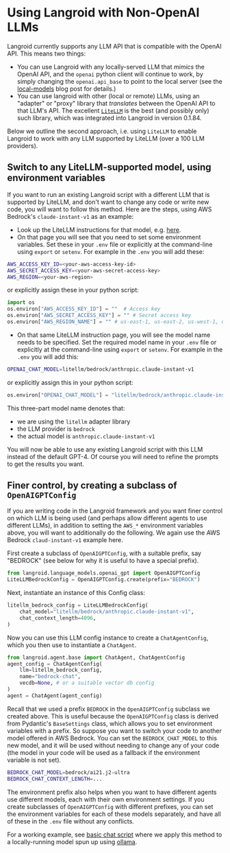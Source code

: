 # Using Langroid with Non-OpenAI LLMs

Langroid currently supports any LLM API that is compatible with the OpenAI API. 
This means two things:

- You can use Langroid with any locally-served LLM that _mimics_ the OpenAI API, 
    and the `openai` python client will continue to work, by simply changing the 
    `openai.api_base` to point to the local server 
    (see the [local-models](../blog/posts/local-llm.md) blog post for details.)
- You can use langroid with other (local or remote) LLMs, using an "adapter" or "proxy" library that _translates_ 
    between the OpenAI API to that LLM's API. The excellent [`LiteLLM`](https://github.com/berriai/litellm)
   is the best (and possibly only) such library, which was integrated into Langroid in version 0.1.84.

Below we outline the second approach, i.e. using `LiteLLM` to enable Langroid to work with any LLM 
supported by LiteLLM (over a 100 LLM providers).

## Switch to any LiteLLM-supported model, using environment variables

If you want to run an existing Langroid script with a different LLM that is supported by LiteLLM,
and don't want to change any code or write new code, you will want to follow this method.
Here are the steps, using AWS Bedrock's `claude-instant-v1` as an example:

- Look up the LiteLLM instructions for that model, e.g. [here](https://docs.litellm.ai/docs/providers/bedrock#required-environment-variables).
- On that page you will see that you need to set some environment variables. 
Set these in your `.env` file or explicitly at the command-line using 
  `export` or `setenv`. For example in the `.env` you will add these:

```bash
AWS_ACCESS_KEY_ID=<your-aws-access-key-id>
AWS_SECRET_ACCESS_KEY=<your-aws-secret-access-key>
AWS_REGION=<your-aws-region>
```

or explicitly assign these in your python script:

```python
import os
os.environ["AWS_ACCESS_KEY_ID"] = ""  # Access key
os.environ["AWS_SECRET_ACCESS_KEY"] = "" # Secret access key
os.environ["AWS_REGION_NAME"] = "" # us-east-1, us-east-2, us-west-1, us-west-2
```

- On that same LiteLLM instruction page, you will see the model name needs to 
be specified. Set the required model name in your `.env` file or explicitly at the command-line using 
  `export` or `setenv`. For example in the `.env` you will add this:

```bash
OPENAI_CHAT_MODEL=litellm/bedrock/anthropic.claude-instant-v1
```
or explicitly assign this in your python script:

```python
os.environ["OPENAI_CHAT_MODEL"] = "litellm/bedrock/anthropic.claude-instant-v1"
```
This three-part model name denotes that:

- we are using the `litellm` adapter library
- the LLM provider is `bedrock`
- the actual model is `anthropic.claude-instant-v1`

You will now be able to use any existing Langroid script with this LLM
instead of the default GPT-4. Of course you will need to refine the prompts to get the 
results you want. 

## Finer control, by creating a subclass of `OpenAIGPTConfig`


If you are writing code in the Langroid framework and you want finer control on 
which LLM is being used (and perhaps allow different agents to use different LLMs),
in addition to setting the `AWS_*` environment variables above,
you will want to additionally do the following. We again use the AWS Bedrock `claud-instant-v1`
example here.

First create a subclass of `OpenAIGPTConfig`, with a suitable prefix, say 
"BEDROCK" (see below for why it is useful to have a special prefix).

```python
from langroid.language_models.openai_gpt import OpenAIGPTConfig
LiteLLMBedrockConfig = OpenAIGPTConfig.create(prefix="BEDROCK")
```

Next, instantiate an instance of this Config class:

```python
litellm_bedrock_config = LiteLLMBedrockConfig(
    chat_model="litellm/bedrock/anthropic.claude-instant-v1",
    chat_context_length=4096, 
)
```
Now you can use this LLM config instance to create a `ChatAgentConfig`, 
which you then use to instantiate a `ChatAgent`.

```python
from langroid.agent.base import ChatAgent, ChatAgentConfig
agent_config = ChatAgentConfig(
    llm=litellm_bedrock_config,
    name="bedrock-chat",
    vecdb=None, # or a suitable vector db config
)
agent = ChatAgent(agent_config)
```

Recall that we used a prefix `BEDROCK` in the `OpenAIGPTConfig` subclass we 
created above. This is useful because the `OpenAIGPTConfig` class is derived from 
Pydantic's `BaseSettings` class, which allows you to set environment variables
with a prefix. So suppose you want to switch your code to another model 
offered in AWS Bedrock. You can set the `BEDROCK_CHAT_MODEL` to this new model,
and it will be used without needing to change any of your code
(the model in your code will be used as a fallback if the environment variable is not set).

```bash
BEDROCK_CHAT_MODEL=bedrock/ai21.j2-ultra
BEDROCK_CHAT_CONTEXT_LENGTH=...
```

The environment prefix also helps when you want to have different agents use
different models, each with their own environment settings. If you create
subclasses of `OpenAIGPTConfig` with different prefixes, you can set the
environment variables for each of these models separately, and have all of these 
in the `.env` file without any conflicts.

For a working example, see [basic chat script](https://github.com/langroid/langroid/blob/main/examples/basic/chat.py)
where we apply this method to a locally-running model spun up using [ollama](https://github.com/jmorganca/ollama).





    